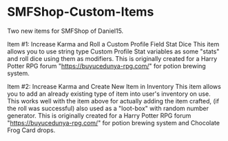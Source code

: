# SMFShop-Custom-Items
Two new items for SMFShop of Daniel15.

Item #1: Increase Karma and Roll a Custom Profile Field Stat Dice
	This item allows you to use string type Custom Profile Stat variables as some "stats" and roll dice using them as modifiers. This is originally created for a Harry Potter RPG forum "https://buyucedunya-rpg.com/" for potion brewing system.
	
Item #2: Increase Karma and Create New Item in Inventory
	This item allows you to add an already existing type of item into user's inventory on use. This works well with the item above for actually adding the item crafted, (if the roll was successful) also used as a "loot-box" with random number generator. This is originally created for a Harry Potter RPG forum "https://buyucedunya-rpg.com/" for potion brewing system and Chocolate Frog Card drops.

